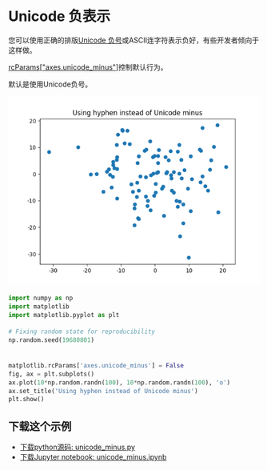 # Unicode 负表示

您可以使用正确的排版[Unicode 负号](https://en.wikipedia.org/wiki/Plus_and_minus_signs#Character_codes)或ASCII连字符表示负好，有些开发者倾向于这样做。 

[rcParams["axes.unicode_minus"]](https://matplotlib.org/tutorials/introductory/customizing.html#matplotlib-rcparams)控制默认行为。

默认是使用Unicode负号。

![负数示例](/static/images/gallery/sphx_glr_unicode_minus_001.png)

```python
import numpy as np
import matplotlib
import matplotlib.pyplot as plt

# Fixing random state for reproducibility
np.random.seed(19680801)


matplotlib.rcParams['axes.unicode_minus'] = False
fig, ax = plt.subplots()
ax.plot(10*np.random.randn(100), 10*np.random.randn(100), 'o')
ax.set_title('Using hyphen instead of Unicode minus')
plt.show()
```

## 下载这个示例
            
- [下载python源码: unicode_minus.py](https://matplotlib.org/_downloads/unicode_minus.py)
- [下载Jupyter notebook: unicode_minus.ipynb](https://matplotlib.org/_downloads/unicode_minus.ipynb)